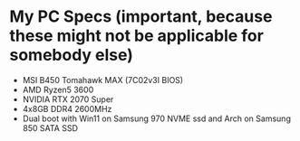 # My PC Specs (important, because these might not be applicable for somebody else)

- MSI B450 Tomahawk MAX (7C02v3I BIOS)
- AMD Ryzen5 3600
- NVIDIA RTX 2070 Super
- 4x8GB DDR4 2600MHz
- Dual boot with Win11 on Samsung 970 NVME ssd and Arch on Samsung 850 SATA SSD

